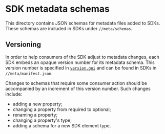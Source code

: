 # SDK metadata schemas

This directory contains JSON schemas for metadata files added to SDKs.
These schemas are included in SDKs under `//meta/schemas`.

## Versioning

In order to help consumers of the SDK adjust to metadata changes, each SDK
embeds an opaque version number for its metadata schema.
This version number is specified in [`version.gni`](version.gni) and can be
found in SDKs in `//meta/manifest.json`.

Changes to schemas that require some consumer action should be accompanied by an
increment of this version number.
Such changes include:
- adding a new property;
- changing a property from required to optional;
- renaming a property;
- changing a property's type;
- adding a schema for a new SDK element type.
